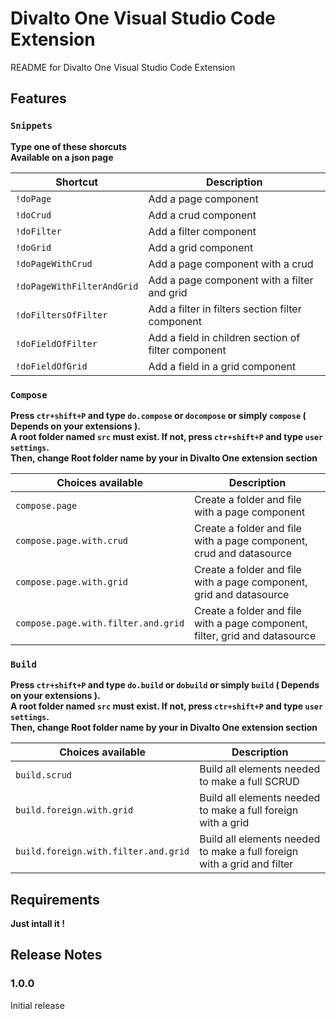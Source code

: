 # Divalto One Visual Studio Code Extension

README for Divalto One Visual Studio Code Extension

## Features
### `Snippets`
**Type one of these shorcuts**\
**Available on a json page**

| Shortcut          | Description   |
| --- | --- |
| `!doPage`   | Add a page component    |
| `!doCrud`   | Add a crud component        |
| `!doFilter` | Add a filter component        |
| `!doGrid`   | Add a grid component        |
| `!doPageWithCrud`   | Add a page component with a crud    |
| `!doPageWithFilterAndGrid`   | Add a page component with a filter and grid    |
| `!doFiltersOfFilter`   | Add a filter in filters section filter component    |
| `!doFieldOfFilter`   | Add a field in children section of filter component    |
| `!doFieldOfGrid`   | Add a field in a grid component    |

### `Compose`
**Press `ctr+shift+P` and type `do.compose` or `docompose` or simply `compose` ( Depends on your extensions ).**\
**A root folder named `src` must exist. If not, press `ctr+shift+P` and type `user settings`.**\
**Then, change Root folder name by your in Divalto One extension section**

| Choices available          | Description   |
| --- | --- |
| `compose.page`   | Create a folder and file with a page component        |
| `compose.page.with.crud` | Create a folder and file with a page component, crud and datasource        |
| `compose.page.with.grid`   | Create a folder and file with a page component, grid and datasource        |
| `compose.page.with.filter.and.grid`   | Create a folder and file with a page component, filter, grid and datasource |

### `Build`
**Press `ctr+shift+P` and type `do.build` or `dobuild` or simply `build` ( Depends on your extensions ).**\
**A root folder named `src` must exist. If not, press `ctr+shift+P` and type `user settings`.**\
**Then, change Root folder name by your in Divalto One extension section**

| Choices available          | Description   |
| --- | --- |
| `build.scrud`   | Build all elements needed to make a full SCRUD        |
| `build.foreign.with.grid` | Build all elements needed to make a full foreign with a grid        |
| `build.foreign.with.filter.and.grid`   | Build all elements needed to make a full foreign with a grid and filter        |

## Requirements

**Just intall it !**

## Release Notes

### 1.0.0

Initial release
